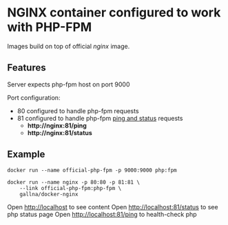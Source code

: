 # NGINX container configured to work with PHP-FPM

Images build on top of official *nginx* image.

## Features

Server expects php-fpm host on port 9000

Port configuration:

 - 80 configured to handle php-fpm requests
 - 81 configured to handle php-fpm [ping and status](https://easyengine.io/tutorials/php/fpm-status-page/) requests
    - **http://nginx:81/ping**
    - **http://nginx:81/status**

## Example

```
docker run --name official-php-fpm -p 9000:9000 php:fpm

docker run --name nginx -p 80:80 -p 81:81 \
    --link official-php-fpm:php-fpm \
    gallna/docker-nginx
```

Open [http://localhost](http://localhost) to see content
Open [http://localhost:81/status](http://localhost:81/status) to see php status page
Open [http://localhost:81/ping](http://localhost:81/ping) to health-check php
